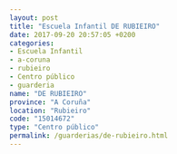 ```yaml
---
layout: post
title: "Escuela Infantil DE RUBIEIRO"
date: 2017-09-20 20:57:05 +0200
categories:
- Escuela Infantil
- a-coruna
- rubieiro
- Centro público
- guarderia
name: "DE RUBIEIRO"
province: "A Coruña"
location: "Rubieiro"
code: "15014672"
type: "Centro público"
permalink: /guarderias/de-rubieiro.html
---
```

